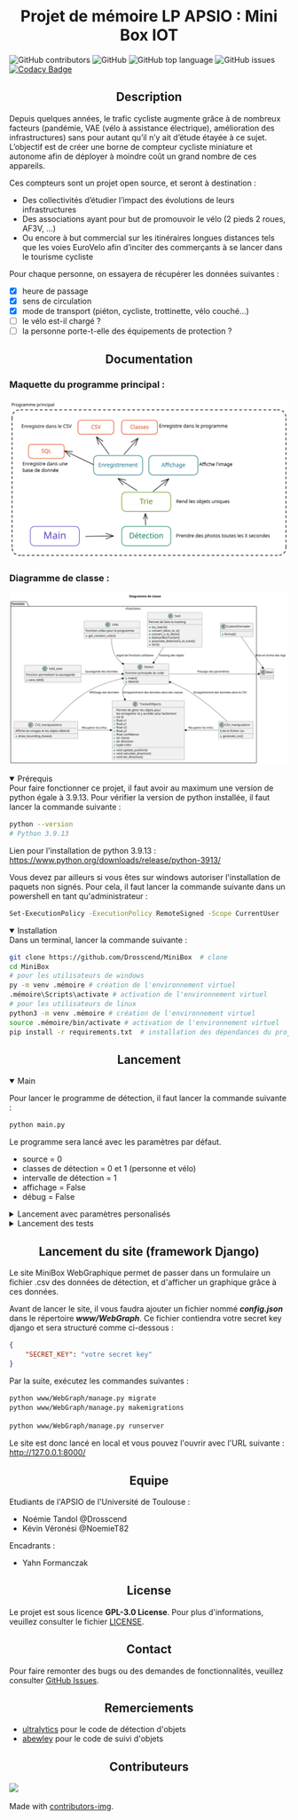 # <h1 align="center">Projet de mémoire LP APSIO : Mini Box IOT</h1>
![GitHub contributors](https://img.shields.io/github/contributors/Drosscend/MiniBox?label=Contributeurs)
![GitHub](https://img.shields.io/github/license/Drosscend/MiniBox)
![GitHub top language](https://img.shields.io/github/languages/top/Drosscend/MiniBox)
![GitHub issues](https://img.shields.io/github/issues/Drosscend/MiniBox)
[![Codacy Badge](https://app.codacy.com/project/badge/Grade/f9d116c1661340d796c6d8feb08fd7c6)](https://www.codacy.com/gh/Drosscend/MiniBox/dashboard?utm_source=github.com&amp;utm_medium=referral&amp;utm_content=Drosscend/MiniBox&amp;utm_campaign=Badge_Grade)

## <h2 align="center">Description</h2>

Depuis quelques années, le trafic cycliste augmente grâce à de nombreux facteurs (pandémie, VAE (vélo à assistance électrique), amélioration des infrastructures) sans pour autant qu’il n’y ait d’étude étayée à ce sujet. L’objectif est de créer une borne de compteur cycliste miniature et autonome afin de déployer à moindre coût un grand nombre de ces appareils.

Ces compteurs sont un projet open source, et seront à destination :
- Des collectivités d’étudier l’impact des évolutions de leurs infrastructures
- Des associations ayant pour but de promouvoir le vélo (2 pieds 2 roues, AF3V, …)
- Ou encore à but commercial sur les itinéraires longues distances tels que les voies EuroVelo afin d’inciter des commerçants à se lancer dans le tourisme cycliste

Pour chaque personne, on essayera de récupérer les données suivantes :
- [x] heure de passage
- [x] sens de circulation
- [x] mode de transport (piéton, cycliste, trottinette, vélo couché…)
- [ ] le vélo est-il chargé ?
- [ ] la personne porte-t-elle des équipements de protection ?

## <h2 align="center">Documentation</h2>

### Maquette du programme principal :
![Programme principal](/docs/maquette_main.svg)

### Diagramme de classe :
![Programme principal (diagramme de classe)](/docs/classDiagram.svg)

<details open>
<summary>Prérequis</summary>
Pour faire fonctionner ce projet, il faut avoir au maximum une version de python égale à 3.9.13. Pour vérifier la version de python installée, il faut lancer la commande suivante :

```bash
python --version
# Python 3.9.13
```

Lien pour l'installation de python 3.9.13 : https://www.python.org/downloads/release/python-3913/

Vous devez par ailleurs si vous êtes sur windows autoriser l'installation de paquets non signés. Pour cela, il faut lancer la commande suivante dans un powershell en tant qu'administrateur :

```bash
Set-ExecutionPolicy -ExecutionPolicy RemoteSigned -Scope CurrentUser
```
</details>

<details open>
<summary>Installation</summary>
Dans un terminal, lancer la commande suivante :

```bash
git clone https://github.com/Drosscend/MiniBox  # clone
cd MiniBox
# pour les utilisateurs de windows
py -m venv .mémoire # création de l'environnement virtuel
.mémoire\Scripts\activate # activation de l'environnement virtuel
# pour les utilisateurs de linux
python3 -m venv .mémoire # création de l'environnement virtuel
source .mémoire/bin/activate # activation de l'environnement virtuel
pip install -r requirements.txt  # installation des dépendances du projet
```
</details>

## <h2 align="center">Lancement</h2>

<details open>
<summary>Main</summary>

Pour lancer le programme de détection, il faut lancer la commande suivante :
```bash
python main.py
```

Le programme sera lancé avec les paramètres par défaut.
- source = 0
- classes de détection = 0 et 1 (personne et vélo)
- intervalle de détection = 1
- affichage = False
- débug = False

</details>
<details>
<summary>Lancement avec paramètres personalisés</summary>

Pour lancer le programme avec des paramètres personnalisés, modifiez le fichier config.ini
```ini
[PARAMS]
# La valeur par défaut est `0`
source = 0
# La valeur par défaut est `0,1` (personne, vélo)
classes = 0,1
# La valeur par défaut est `1`, si vous voulez augmenter le temps entre chaque prise, augmentez la valeur
interval = 1
# La valeur par défaut est `False`, si vous voulez activer l'affichage graphique, mettez `True`
display_detection = False
# La valeur par défaut est `False`, si vous voulez activer l'affichage des messages, mettez `True`
debug = False

[YOLOV5_PARAMS]
# La valeur par défaut est `yolov5s.pt`
weights = yolov5s.pt
# La valeur par défaut est `0.45`
conf_thres = 0.45
# La valeur par défaut est `0.45`
iou_thres = 0.45
# La valeur par défaut est `False`
agnostic_nms = False
# La valeur par défaut est `True`
multi_label_nms = True
# La valeur par défaut est `50`
max_det = 50
# La valeur par défaut est `True`
amp = True
# la valeur par défaut est `OUTPUT`
output_folder = OUTPUT
# la valeur par défaut est `data.csv`
csv_name = data.csv

[BDD_PARAMS]
# Activer la sauvegarde dans la base de données, la valeur par défaut est `True`
save_in_bdd = True
# Nom de la base de données, la valeur par défaut est `detect_save.db`
bdd_name = detect_save.db
# Nom de la table, la valeur par défaut est `detect`
table_name = detect
# Heure à laquelle les données seront enregistrées, la valeur par défaut est `00:00:00` (Attention la detection sera mise en pause)
time_to_save = 00:00:00
# Désactiver la suppression du fichier csv, la valeur par défaut est `False`
keep_csv = False
```

Vous pouvez fournir un fichier de configuration personnalisé en utilisant l'option -c ou --config :
```bash
python main.py -c custom_config.ini
```
</details>

<details>
<summary>Lancement des tests</summary>

Pour lancer les tests, il faut lancer la commande suivante :
```bash
pytest Test/
```

</details>


## <h2 align="center">Lancement du site (framework Django)</h2>
Le site MiniBox WebGraphique permet de passer dans un formulaire un fichier .csv des données de détection, et d'afficher un graphique grâce à ces données.

Avant de lancer le site, il vous faudra ajouter un fichier nommé **_config.json_** dans le répertoire **_www/WebGraph_**. Ce fichier contiendra votre secret key django et sera structuré comme ci-dessous :
```json
{
    "SECRET_KEY": "votre secret key"
}
```

Par la suite, exécutez les commandes suivantes :

```bash
python www/WebGraph/manage.py migrate
python www/WebGraph/manage.py makemigrations

python www/WebGraph/manage.py runserver
```

Le site est donc lancé en local et vous pouvez l'ouvrir avec l'URL suivante : http://127.0.0.1:8000/

### <h2 align="center">Equipe</h2>

Etudiants de l'APSIO de l'Université de Toulouse :
- Noémie Tandol @Drosscend
- Kévin Véronési @NoemieT82

Encadrants :
- Yahn Formanczak

### <h2 align="center">License</h2>

Le projet est sous licence **GPL-3.0 License**. Pour plus d'informations, veuillez consulter le fichier [LICENSE](LICENSE).

### <h2 align="center">Contact</h2>

Pour faire remonter des bugs ou des demandes de fonctionnalités, veuillez consulter [GitHub Issues](https://github.com/Drosscend/MiniBox/issues).

### <h2 align="center">Remerciements</h2>

- [ultralytics](https://github.com/ultralytics/yolov5) pour le code de détection d'objets
- [abewley](https://github.com/abewley/sort) pour le code de suivi d'objets

### <h2 align="center">Contributeurs</h2>

<a href = "https://github.com/Drosscend/MiniBox/graphs/contributors">
  <img src = "https://contrib.rocks/image?repo=Drosscend/MiniBox"/>
</a>

Made with [contributors-img](https://contrib.rocks).
